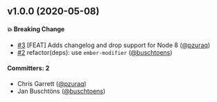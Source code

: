 ## v1.0.0 (2020-05-08)

#### :boom: Breaking Change
* [#3](https://github.com/pzuraq/ember-prop-modifier/pull/3) [FEAT] Adds changelog and drop support for Node 8 ([@pzuraq](https://github.com/pzuraq))
* [#2](https://github.com/pzuraq/ember-prop-modifier/pull/2) refactor(deps): use `ember-modifier` ([@buschtoens](https://github.com/buschtoens))

#### Committers: 2
- Chris Garrett ([@pzuraq](https://github.com/pzuraq))
- Jan Buschtöns ([@buschtoens](https://github.com/buschtoens))

